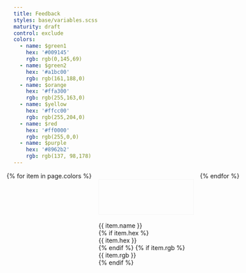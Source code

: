 ```yaml
---
title: Feedback
styles: base/variables.scss
maturity: draft
control: exclude
colors:
  - name: $green1
    hex: '#009145'
    rgb: rgb(0,145,69)
  - name: $green2
    hex: '#a1bc00'
    rgb: rgb(161,188,0)
  - name: $orange
    hex: '#ffa300'
    rgb: rgb(255,163,0)
  - name: $yellow
    hex: '#ffcc00'
    rgb: rgb(255,204,0)
  - name: $red
    hex: '#ff0000'
    rgb: rgb(255,0,0)
  - name: $purple
    hex: '#8962b2'
    rgb: rgb(137, 98,178)
---
```

<style>
.set {
  display: flex;
  flex-wrap: wrap;
  margin: 0 -1rem;
  margin-top: 0;
  padding: 0;
  list-style: none;
}
li {
  flex: 1 0 20%;
  margin: 1rem;
}
.color {
  width: 100%;
  min-width: 160px;
  height: 80px;
  color: white;
  border: 1px solid whitesmoke;
  margin-bottom: 1rem;
}
p {
  margin: 0;
}
</style>
<ul class="set">
{% for item in page.colors %}
  <li>
    <div class="color" style="background:{{ item.hex }}"></div>
    <p>{{ item.name }}</p>
    {% if item.hex %}<p>{{ item.hex }}</p>{% endif %}
    {% if item.rgb %}<p>{{ item.rgb }}</p>{% endif %}
  </li>
{% endfor %}
</ul>
